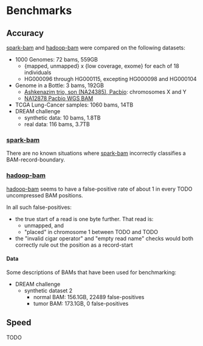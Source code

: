 # Benchmarks

## Accuracy

[spark-bam] and [hadoop-bam] were compared on the following datasets:

- 1000 Genomes: 72 bams, 559GB
	- {mapped, unmapped} x {low coverage, exome} for each of 18 individuals
	- HG000096 through HG000115, excepting HG000098 and HG000104
- Genome in a Bottle: 3 bams, 192GB
	- [Ashkenazim trio, son (NA24385), Pacbio](ftp://ftp-trace.ncbi.nlm.nih.gov/giab/ftp/data/AshkenazimTrio/HG002_NA24385_son/PacBio_MtSinai_NIST/MtSinai_blasr_bam_GRCh37/): chromosomes X and Y
	- [NA12878 Pacbio WGS BAM](ftp://ftp-trace.ncbi.nlm.nih.gov/giab/ftp/data/NA12878/NA12878_PacBio_MtSinai/sorted_final_merged.bam)
- TCGA Lung-Cancer samples: 1060 bams, 14TB 
- DREAM challenge
	- synthetic data: 10 bams, 1.8TB
	- real data: 116 bams, 3.7TB

### [spark-bam]

There are no known situations where [spark-bam] incorrectly classifies a BAM-record-boundary.

### [hadoop-bam]

[hadoop-bam] seems to have a false-positive rate of about 1 in every TODO uncompressed BAM positions.
 
In all such false-positives:
- the true start of a read is one byte further. That read is:
	- unmapped, and
	- "placed" in chromosome 1 between TODO and TODO
- the "invalid cigar operator" and "empty read name" checks would both correctly rule out the position as a record-start

#### Data

Some descriptions of BAMs that have been used for benchmarking:

- DREAM challenge
	- synthetic dataset 2
		- normal BAM: 156.1GB, 22489 false-positives
		- tumor BAM: 173.1GB, 0 false-positives

## Speed

TODO


<!-- Repos -->
[hadoop-bam]: https://github.com/HadoopGenomics/Hadoop-BAM
[spark-bam]: https://github.com/hammerlab/spark-bam
